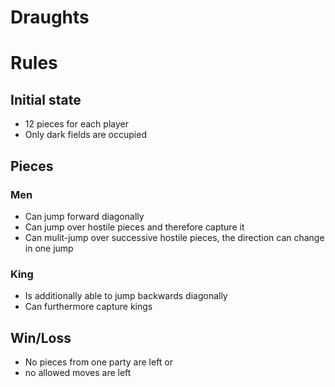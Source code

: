# Draughts

# Rules

## Initial state

* 12 pieces for each player
* Only dark fields are occupied

## Pieces
### Men
* Can jump forward diagonally
* Can jump over hostile pieces and therefore capture it
* Can mulit-jump over successive hostile pieces, the direction can change in one jump
### King
* Is additionally able to jump backwards diagonally
* Can furthermore capture kings
## Win/Loss
* No pieces from one party are left
or
* no allowed moves are left 
